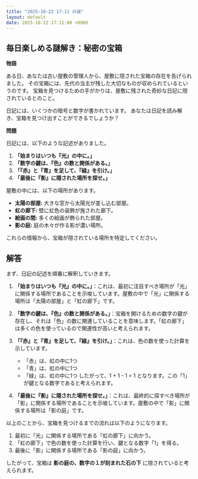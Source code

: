 ```yaml
---
title: "2025-10-22 17:11 の謎"
layout: default
date: 2025-10-22 17:11:00 +0900
---
```

## 毎日楽しめる謎解き：秘密の宝箱

**物語**

ある日、あなたは古い屋敷の管理人から、屋敷に隠された宝箱の存在を告げられました。
その宝箱には、先代の当主が残した大切なものが収められているというのです。
宝箱を見つけるための手がかりは、屋敷に残された奇妙な日記に隠されているとのこと。

日記には、いくつかの暗号と数字が書かれています。
あなたは日記を読み解き、宝箱を見つけ出すことができるでしょうか？

**問題**

日記には、以下のような記述がありました。

1.  **「始まりはいつも『光』の中に。」**
2.  **「数字の鍵は、『色』の数と関係がある。」**
3.  **「『赤』と『青』を足して、『緑』を引け。」**
4.  **「最後に『影』に隠された場所を探せ。」**

屋敷の中には、以下の場所があります。

*   **太陽の部屋:** 大きな窓から太陽光が差し込む部屋。
*   **虹の廊下:** 壁に虹色の装飾が施された廊下。
*   **絵画の間:** 多くの絵画が飾られた部屋。
*   **影の庭:** 庭の木々が作る影が濃い場所。

これらの情報から、宝箱が隠されている場所を特定してください。

## 解答

まず、日記の記述を順番に解釈していきます。

1.  **「始まりはいつも『光』の中に。」**：これは、最初に注目すべき場所が「光」に関係する場所であることを示唆しています。屋敷の中で「光」に関係する場所は「太陽の部屋」と「虹の廊下」です。

2.  **「数字の鍵は、『色』の数と関係がある。」**：宝箱を開けるための数字の鍵が存在し、それは「色」の数に関連していることを意味します。「虹の廊下」は多くの色を使っているので関連性が高いと考えられます。

3.  **「『赤』と『青』を足して、『緑』を引け。」**：これは、色の数を使った計算を示しています。
    *   「赤」は、虹の中に1つ
    *   「青」は、虹の中に1つ
    *   「緑」は、虹の中に1つ
    したがって、1 + 1 - 1 = 1 となります。この「1」が鍵となる数字であると考えられます。

4.  **「最後に『影』に隠された場所を探せ。」**：これは、最終的に探すべき場所が「影」に関係する場所であることを示唆しています。屋敷の中で「影」に関係する場所は「影の庭」です。

以上のことから、宝箱を見つけるまでの流れは以下のようになります。

1.  最初に「光」に関係する場所である「虹の廊下」に向かう。
2.  「虹の廊下」で色の数を使った計算を行い、鍵となる数字「1」を得る。
3.  最後に「影」に関係する場所である「影の庭」に向かう。

したがって、宝箱は **影の庭の、数字の１が刻まれた石の下** に隠されていると考えられます。
